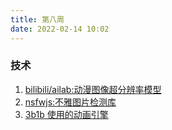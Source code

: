 ```yaml
---
title: 第八周
date: 2022-02-14 10:02
---
```

### 技术
1. [bilibili/ailab:动漫图像超分辨率模型](https://github.com/bilibili/ailab)
2. [nsfwjs:不雅图片检测库](https://github.com/infinitered/nsfwjs)
3. [3b1b 使用的动画引擎](https://github.com/3b1b/manim)